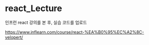 # react_Lecture
인프런 react 강의를 본 후, 실습 코드를 업로드

https://www.inflearn.com/course/react-%EA%B0%95%EC%A2%8C-velopert/
